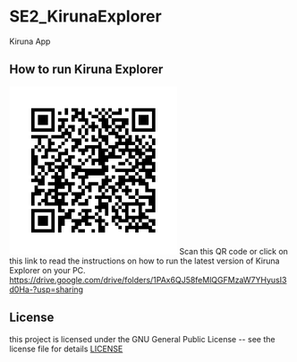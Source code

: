 # SE2_KirunaExplorer
Kiruna App

## How to run Kiruna Explorer

![qr code](https://github.com/alezemelo/SE2_KirunaExplorer/blob/main/frame.png?raw=true)
Scan this QR code or click on this link to read the instructions on how to run the latest version of Kiruna Explorer on your PC.
https://drive.google.com/drive/folders/1PAx6QJ58feMlQGFMzaW7YHyusI3d0Ha-?usp=sharing


## License

this project is licensed under the GNU General Public License -- see the license file for details [LICENSE](LICENSE.txt)
